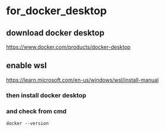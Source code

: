 # for_docker_desktop
## download docker desktop
https://www.docker.com/products/docker-desktop 

## enable wsl 
https://learn.microsoft.com/en-us/windows/wsl/install-manual

### then install docker desktop
### and check from cmd 
```
docker --version
```

